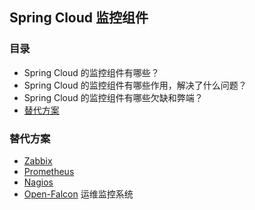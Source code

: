 ## Spring Cloud 监控组件

### 目录
* Spring Cloud 的监控组件有哪些？
* Spring Cloud 的监控组件有哪些作用，解决了什么问题？
* Spring Cloud 的监控组件有哪些欠缺和弊端？
* [替代方案](#替代方案)

### 替代方案
* [Zabbix](../../Component/Zabbix.md)
* [Prometheus](../../Component/Prometheus.md)
* [Nagios](../../Component/Nagios.md)
* [Open-Falcon](../../Component/Open-Falcon.md) 运维监控系统

